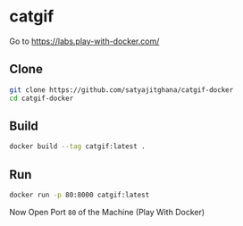 # catgif

Go to <https://labs.play-with-docker.com/>

## Clone

```bash
git clone https://github.com/satyajitghana/catgif-docker
cd catgif-docker
```

## Build

```bash
docker build --tag catgif:latest .
```

## Run

```bash
docker run -p 80:8000 catgif:latest
```

Now Open Port `80` of the Machine (Play With Docker)
